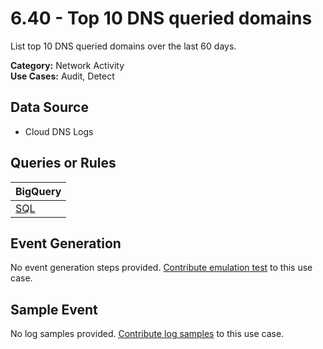 # 6.40 - Top 10 DNS queried domains
List top 10 DNS queried domains over the last 60 days.


**Category:** Network Activity
</br>
**Use Cases:** Audit, Detect
</br>

## Data Source
- Cloud DNS Logs


## Queries or Rules
BigQuery |
--- |
[SQL](../../sql/6_40_DNS_top_queried_domains.sql) |

## Event Generation
No event generation steps provided. [Contribute emulation test](../../CONTRIBUTING.md) to this use case.

## Sample Event
No log samples provided. [Contribute log samples](../../CONTRIBUTING.md) to this use case.

